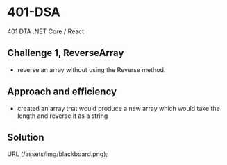 # 401-DSA
401 DTA .NET Core / React
## Challenge 1, ReverseArray
  - reverse an array without using the Reverse method.

## Approach and efficiency
  - created an array that would produce a new array which would take the length and reverse it as a string

## Solution
URL (/assets/img/blackboard.png); 